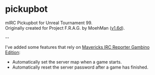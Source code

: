# pickupbot

mIRC Pickupbot for Unreal Tournament 99.  
Originally created for Project F.R.A.G. by MoehMan ([v1.6d](https://github.com/sn3p/pickupbot/releases/tag/1.6d)).

--

I've added some features that rely on [Mavericks IRC Reporter Gambino Edition](https://github.com/sn3p/MvReporter):

- Automatically set the server map when a game starts.
- Automatically reset the server password after a game has finished.
